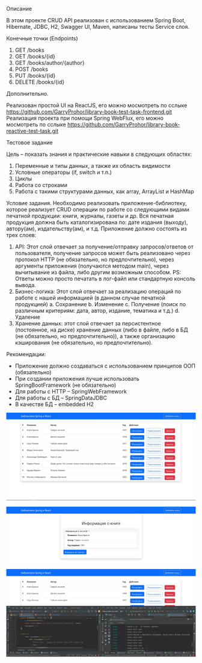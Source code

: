 Описание

В этом проекте CRUD API реализован с использованием Spring Boot, Hibernate, JDBC, H2, Swagger UI, Maven, написаны тесты Service слоя.

Конечные точки (Endpoints)
1. GET /books
2. GET /books/{id}
3. GET /books/author/{author}
4. POST /books
5. PUT /books/{id}
5. DELETE /books/{id}

Дополнительно. 

Реализован простой UI на ReactJS, его можно мосмотреть по сслыке https://github.com/GarryProhor/library-book-test-task-frontend.git
Реализация проекта при помощи Spring WebFlux, его можно мосмотреть по сслыке https://github.com/GarryProhor/library-book-reactive-test-task.git

Тестовое задание

Цель – показать знания и практические навыки в следующих областях:
1. Переменные и типы данных, а также их область видимости
2. Условные операторы (if, switch и т.п.)
3. Циклы
4. Работа со строками
5. Работа с такими структурами данных, как array, ArrayList и HashMap

Условие задания.
Необходимо реализовать приложение-библиотеку, которое реализует CRUD операции по работе
со следующими видами печатной продукции: книги, журналы, газеты и др.
Вся печатная продукция должна быть каталогизирована по: дате издания (выходу), автору(ам),
издательству(ам), и т.д.
Приложение должно состоять из трех слоев:
1. API: Этот слой отвечает за получение/отправку запросов/ответов от пользователя,
получение запросов может быть реализовано через протокол HTTP (не обязательно, но
предпочтительно), через аргументы приложения (получаются методом main), через
вычитывание из файла, либо другим возможным способом.
PS: Ответы можно просто печатать в лог-файл или стандартную консоль вывода.
2. Бизнес-логика: Этот слой отвечает за реализацию операций по работе с нашей
информацией (в данном случае печатной продукцией)
a. Сохранение
b. Изменение
c. Получение (поиск по различным критериям: дата, автор, издание, тематика и т.д.)
d. Удаление
3. Хранение данных: этот слой отвечает за персистентное (постоянное, на диске) хранение
данных (либо в файле, либо в БД (не обязательно, но предпочтительно)), а также
организацию кэширования (не обязательно, но предпочтительно).

Рекомендации:

 - Приложение должно создаваться с использованием принципов ООП (обязательно)
 - При создании приложения лучше использовать SpringBootFramework (не обязательно)
 - Для работы с HTTP – SpringWebFramework
 - Для работы с БД – SpringDataJDBC
 - В качестве БД – embedded H2


![](https://github.com/GarryProhor/library-book-test-task-frontend/blob/main/src/assets/2.JPG)

![](https://github.com/GarryProhor/library-book-test-task-frontend/blob/main/src/assets/3.JPG)

![](https://github.com/GarryProhor/library-book-test-task-frontend/blob/main/src/assets/1.JPG)
